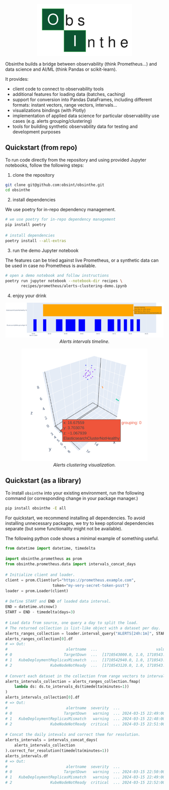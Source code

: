 <p align="center">
    <img src="./docs/assets/logo-big.svg" width="300" alt="logo"/>
</p>

Obsinthe builds a bridge between observability
(think Prometheus…) and data science and AI/ML (think Pandas or scikit-learn).

It provides:

* client code to connect to observability tools
* additional features for loading data (batches, caching)
* support for conversion into Pandas DataFrames, including different formats: instant vectors, range vectors, intervals…
* visualizations bindings (with Plotly)
* implementation of applied data science for particular observability use cases (e.g. alerts grouping/clustering)
* tools for building synthetic observability data for testing and development purposes

## Quickstart (from repo)

To run code directly from the repository and using provided Jupyter notebooks,
follow the following steps:

1. clone the repository

```sh
git clone git@github.com:obsint/obsinthe.git
cd obsinthe
```

2. install dependencies

We use poetry for in-repo dependency management.

```sh
# we use poetry for in-repo dependency management
pip install poetry

# install dependencies
poetry install --all-extras

```

3. run the demo Jupyter notebook

The features can be tried against live Prometheus, or a synthetic data
can be used in case no Prometheus is available.

``` sh
# open a demo notebook and follow instructions
poetry run jupyter notebook --notebook-dir recipes \
       recipes/prometheus/alerts-clustering-demo.ipynb
```

4. enjoy your drink
<p align="center">
    <img src="./docs/assets/alerts-timeline.png" width="700" alt="alerts timeline"/><br/>
    <em>Alerts intervals timeline.</em>
</p>

</p>
<p align="center">
    <img src="./docs/assets/alerts-clustering.png" width="400" alt="alerts clustering"/><br/>
    <em>Alerts clustering visualization.</em>
</p>

## Quickstart (as a library)

To install `obsinthe` into your existing environment, run the following command
(or corresponding change in your package manager.)

``` sh
pip install obsinthe -E all
```

For quickstart, we recommend installing all dependencies. To avoid installing
unnecessary packages, we try to keep optional dependencies separate (but some
functionality might not be available).

The following python code shows a minimal example of something useful.

``` python
from datetime import datetime, timedelta

import obsinthe.prometheus as prom
from obsinthe.prometheus.data import intervals_concat_days

# Initialize client and loader.
client = prom.Client(url="https://prometheus.example.com",
                     token="my-very-secret-token-psst")
loader = prom.Loader(client)

# Define START and END of loaded data interval.
END = datetime.utcnow()
START = END - timedelta(days=3)

# Load data from source, one query a day to split the load.
# The returned collection is list-like object with a dataset per day.
alerts_ranges_collection = loader.interval_query("ALERTS[24h:1m]", START, END)
alerts_ranges_collection[0].df
# => Out:
#                          alertname  ...                          values
# 0                       TargetDown  ...  [1710543000.0, 1.0, 1710543...
# 1   KubeDeploymentReplicasMismatch  ...  [1710542940.0, 1.0, 1710543...
# 2                 KubeNodeNotReady  ...  [1710543120.0, 1.0, 1710543...

# Convert each dataset in the collection from range vectors to intervals.
alerts_intervals_collection = alerts_ranges_collection.fmap(
    lambda ds: ds.to_intervals_ds(timedelta(minutes=1))
)
alerts_intervals_collection[0].df
# => Out:
#                          alertname  severity  ...                     start                       end
# 0                       TargetDown   warning  ... 2024-03-15 22:49:00+00:00 2024-03-15 23:15:00+00:00
# 1   KubeDeploymentReplicasMismatch   warning  ... 2024-03-15 22:48:00+00:00 2024-03-15 23:15:00+00:00
# 2                 KubeNodeNotReady  critical  ... 2024-03-15 22:51:00+00:00 2024-03-15 23:18:00+00:00

# Concat the daily intevals and correct them for resolution.
alerts_intervals = intervals_concat_days(
    alerts_intervals_collection
).correct_for_resolution(timedelta(minutes=1))
alerts_intervals.df
# => Out:
#                          alertname  severity  ...                     start                       end
# 0                       TargetDown   warning  ... 2024-03-15 22:50:00+00:00 2024-03-15 23:15:00+00:00
# 1   KubeDeploymentReplicasMismatch   warning  ... 2024-03-15 22:49:00+00:00 2024-03-15 23:15:00+00:00
# 2                 KubeNodeNotReady  critical  ... 2024-03-15 22:52:00+00:00 2024-03-15 23:18:00+00:00
```
